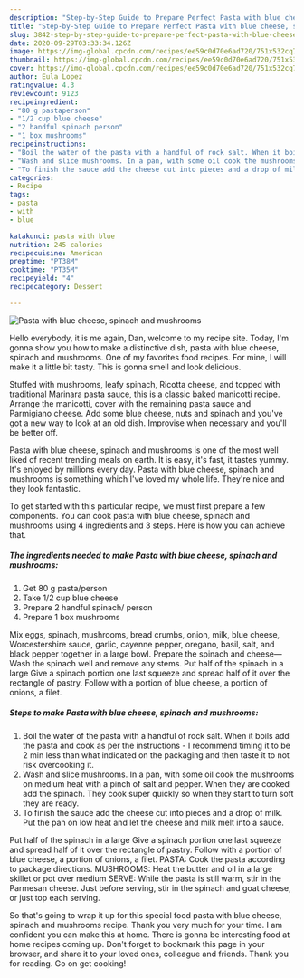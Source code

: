```yaml
---
description: "Step-by-Step Guide to Prepare Perfect Pasta with blue cheese, spinach and mushrooms"
title: "Step-by-Step Guide to Prepare Perfect Pasta with blue cheese, spinach and mushrooms"
slug: 3842-step-by-step-guide-to-prepare-perfect-pasta-with-blue-cheese-spinach-and-mushrooms
date: 2020-09-29T03:33:34.126Z
image: https://img-global.cpcdn.com/recipes/ee59c0d70e6ad720/751x532cq70/pasta-with-blue-cheese-spinach-and-mushrooms-recipe-main-photo.jpg
thumbnail: https://img-global.cpcdn.com/recipes/ee59c0d70e6ad720/751x532cq70/pasta-with-blue-cheese-spinach-and-mushrooms-recipe-main-photo.jpg
cover: https://img-global.cpcdn.com/recipes/ee59c0d70e6ad720/751x532cq70/pasta-with-blue-cheese-spinach-and-mushrooms-recipe-main-photo.jpg
author: Eula Lopez
ratingvalue: 4.3
reviewcount: 9123
recipeingredient:
- "80 g pastaperson"
- "1/2 cup blue cheese"
- "2 handful spinach person"
- "1 box mushrooms"
recipeinstructions:
- "Boil the water of the pasta with a handful of rock salt. When it boils add the pasta and cook as per the instructions - I recommend timing it to be 2 min less than what indicated on the packaging and then taste it to not risk overcooking it."
- "Wash and slice mushrooms. In a pan, with some oil cook the mushrooms on medium heat with a pinch of salt and pepper. When they are cooked add the spinach. They cook super quickly so when they start to turn soft they are ready."
- "To finish the sauce add the cheese cut into pieces and a drop of milk. Put the pan on low heat and let the cheese and milk melt into a sauce."
categories:
- Recipe
tags:
- pasta
- with
- blue

katakunci: pasta with blue 
nutrition: 245 calories
recipecuisine: American
preptime: "PT38M"
cooktime: "PT35M"
recipeyield: "4"
recipecategory: Dessert

---
```



![Pasta with blue cheese, spinach and mushrooms](https://img-global.cpcdn.com/recipes/ee59c0d70e6ad720/751x532cq70/pasta-with-blue-cheese-spinach-and-mushrooms-recipe-main-photo.jpg)

Hello everybody, it is me again, Dan, welcome to my recipe site. Today, I'm gonna show you how to make a distinctive dish, pasta with blue cheese, spinach and mushrooms. One of my favorites food recipes. For mine, I will make it a little bit tasty. This is gonna smell and look delicious.

Stuffed with mushrooms, leafy spinach, Ricotta cheese, and topped with traditional Marinara pasta sauce, this is a classic baked manicotti recipe. Arrange the manicotti, cover with the remaining pasta sauce and Parmigiano cheese. Add some blue cheese, nuts and spinach and you&#39;ve got a new way to look at an old dish. Improvise when necessary and you&#39;ll be better off.

Pasta with blue cheese, spinach and mushrooms is one of the most well liked of recent trending meals on earth. It is easy, it's fast, it tastes yummy. It's enjoyed by millions every day. Pasta with blue cheese, spinach and mushrooms is something which I've loved my whole life. They're nice and they look fantastic.


To get started with this particular recipe, we must first prepare a few components. You can cook pasta with blue cheese, spinach and mushrooms using 4 ingredients and 3 steps. Here is how you can achieve that.

<!--inarticleads1-->

##### The ingredients needed to make Pasta with blue cheese, spinach and mushrooms:

1. Get 80 g pasta/person
1. Take 1/2 cup blue cheese
1. Prepare 2 handful spinach/ person
1. Prepare 1 box mushrooms


Mix eggs, spinach, mushrooms, bread crumbs, onion, milk, blue cheese, Worcestershire sauce, garlic, cayenne pepper, oregano, basil, salt, and black pepper together in a large bowl. Prepare the spinach and cheese—Wash the spinach well and remove any stems. Put half of the spinach in a large Give a spinach portion one last squeeze and spread half of it over the rectangle of pastry. Follow with a portion of blue cheese, a portion of onions, a filet. 

<!--inarticleads2-->

##### Steps to make Pasta with blue cheese, spinach and mushrooms:

1. Boil the water of the pasta with a handful of rock salt. When it boils add the pasta and cook as per the instructions - I recommend timing it to be 2 min less than what indicated on the packaging and then taste it to not risk overcooking it.
1. Wash and slice mushrooms. In a pan, with some oil cook the mushrooms on medium heat with a pinch of salt and pepper. When they are cooked add the spinach. They cook super quickly so when they start to turn soft they are ready.
1. To finish the sauce add the cheese cut into pieces and a drop of milk. Put the pan on low heat and let the cheese and milk melt into a sauce.


Put half of the spinach in a large Give a spinach portion one last squeeze and spread half of it over the rectangle of pastry. Follow with a portion of blue cheese, a portion of onions, a filet. PASTA: Cook the pasta according to package directions. MUSHROOMS: Heat the butter and oil in a large skillet or pot over medium SERVE: While the pasta is still warm, stir in the Parmesan cheese. Just before serving, stir in the spinach and goat cheese, or just top each serving. 

So that's going to wrap it up for this special food pasta with blue cheese, spinach and mushrooms recipe. Thank you very much for your time. I am confident you can make this at home. There is gonna be interesting food at home recipes coming up. Don't forget to bookmark this page in your browser, and share it to your loved ones, colleague and friends. Thank you for reading. Go on get cooking!
